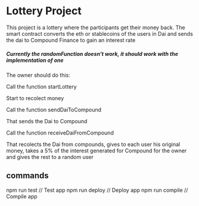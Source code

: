 # Lottery Project

This project is a lottery where the participants get their money back. The smart contract converts the eth or stablecoins of the users in Dai and sends the dai to Compound Finance to gain an interest rate

##### Currently the randomFunction doesn't work, it should work with the implementation of one

The owner should do this:

Call the function startLottery

Start to recolect money

Call the function sendDaiToCompound 

That sends the Dai to Compound

Call the function receiveDaiFromCompound

That recolects the Dai from compounds, gives to each user his original money, takes a 5% of the interest generated for Compound for the owner and gives the rest to a random user

## commands

npm run test // Test app
npm run deploy // Deploy app
npm run compile // Compile app

